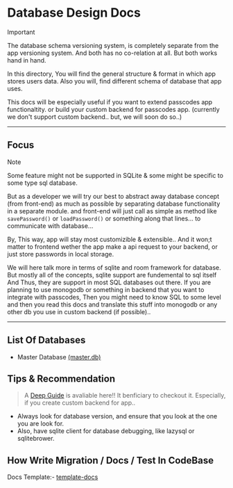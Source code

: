# Database Design Docs

> [!IMPORTANT]
> The database schema versioning system, is completely separate from the app versioning system. 
> And both has no co-relation at all. But both works hand in hand.

In this directory, You will find the general structure & format in which app stores users data.
Also you will, find different schema of database that app uses.

This docs will be especially useful if you want to extend passcodes app functionaltity. 
or build your custom backend for passcodes app. (currently we don't support custom backend.. but, we will soon do so..)

---

## Focus

> [!NOTE]
> Some feature might not be supported in SQLite & some might be specific to some type sql database.
>
> But as a developer we will try our best to abstract away database concept (from front-end) as much as possible by separating database functionality in a separate module. 
> and front-end will just call as simple as method like `savePassword()` or `loadPassword()` or something along that lines... to communicate with database...
>
> By, This way, app will stay most customizible & extensible.. And it won;t matter to frontend wether the app make a api request to your backend,
> or just store passwords in local storage.

We will here talk more in terms of sqlite and room framework for database. But mostly all of the concepts, sqlite support are fundemental to sql itself 
And Thus, they are support in most SQL databases out there. If you are planning to use monogodb or something in backend that you want to integrate with passcodes,
Then you might need to know SQL to some level and then you read this docs and translate this stuff into monogodb or any other db you use in custom backend (if possible)..

---

## List Of Databases

- Master Database [(master.db)](master.db)

## Tips & Recommendation

> A [Deep Guide](deep-guide.md) is avaliable here!! 
> It benficiary to checkout it. Especially, if you create custom backend for app..

- Always look for database version, and ensure that you look at the one you are look for.
- Also, have sqlite client for database debugging, like lazysql or sqlitebrower.

## How Write Migration / Docs / Test In CodeBase

Docs Template:- [template-docs](template-docs.md)

